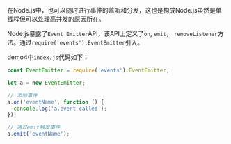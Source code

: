 在Node.js中，也可以随时进行事件的监听和分发，这也是构成Node.js虽然是单线程但可以处理高并发的原因所在。   

Node.js暴露了`Event Emitter`API，该API上定义了`on`, `emit`， `removeListener`方法。通过`require('events').EventEmitter`引入。  

demo4中`index.js`代码如下：   

```js
const EventEmitter = require('events').EventEmitter;

let a = new EventEmitter;

// 添加事件
a.on('eventName', function () {
  console.log('a.event called');
});

// 通过emit触发事件
a.emit('eventName');
```

